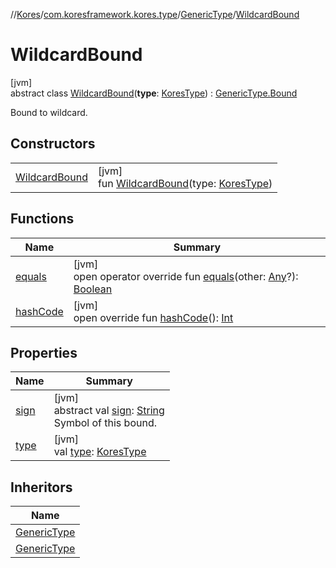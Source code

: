 //[Kores](../../../../index.md)/[com.koresframework.kores.type](../../index.md)/[GenericType](../index.md)/[WildcardBound](index.md)

# WildcardBound

[jvm]\
abstract class [WildcardBound](index.md)(**type**: [KoresType](../../-kores-type/index.md)) : [GenericType.Bound](../-bound/index.md)

Bound to wildcard.

## Constructors

| | |
|---|---|
| [WildcardBound](-wildcard-bound.md) | [jvm]<br>fun [WildcardBound](-wildcard-bound.md)(type: [KoresType](../../-kores-type/index.md)) |

## Functions

| Name | Summary |
|---|---|
| [equals](../-bound/equals.md) | [jvm]<br>open operator override fun [equals](../-bound/equals.md)(other: [Any](https://kotlinlang.org/api/latest/jvm/stdlib/kotlin/-any/index.html)?): [Boolean](https://kotlinlang.org/api/latest/jvm/stdlib/kotlin/-boolean/index.html) |
| [hashCode](../-bound/hash-code.md) | [jvm]<br>open override fun [hashCode](../-bound/hash-code.md)(): [Int](https://kotlinlang.org/api/latest/jvm/stdlib/kotlin/-int/index.html) |

## Properties

| Name | Summary |
|---|---|
| [sign](index.md#-1203807180%2FProperties%2F-1216412040) | [jvm]<br>abstract val [sign](index.md#-1203807180%2FProperties%2F-1216412040): [String](https://kotlinlang.org/api/latest/jvm/stdlib/kotlin/-string/index.html)<br>Symbol of this bound. |
| [type](index.md#-506109609%2FProperties%2F-1216412040) | [jvm]<br>val [type](index.md#-506109609%2FProperties%2F-1216412040): [KoresType](../../-kores-type/index.md) |

## Inheritors

| Name |
|---|
| [GenericType](../-extends/index.md) |
| [GenericType](../-super/index.md) |
